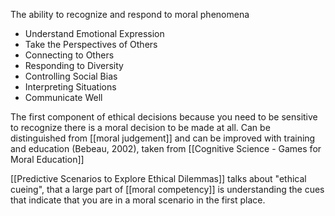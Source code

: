 The ability to recognize and respond to moral phenomena

 - Understand Emotional Expression
 - Take the Perspectives of Others
 - Connecting to Others
 - Responding to Diversity
 - Controlling Social Bias
 - Interpreting Situations
 - Communicate Well

The first component of ethical decisions because you need to be sensitive to recognize there is a moral decision to be made at all. Can be distinguished from [[moral judgement]] and can be improved with training and education (Bebeau, 2002), taken from [[Cognitive Science - Games for Moral Education]]

[[Predictive Scenarios to Explore Ethical Dilemmas]] talks about "ethical cueing", that a large part of [[moral competency]] is understanding the cues that indicate that you are in a moral scenario in the first place.

